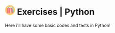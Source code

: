 # ![Alt_Text](https://github.com/imistless/python-exercises/blob/master/library.png) Exercises | Python
Here i'll have some basic codes and tests in Python! 


